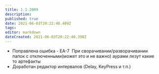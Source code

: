 ```yaml
---
title: 1.1.2009
description: 
published: true
date: 2021-06-03T20:22:40.409Z
tags: 
editor: markdown
dateCreated: 2021-06-03T20:22:40.398Z
---		
```

		
- Поправлена ошибка - EA-7 &nbsp;При сворачивании/разворачивании папок с отключенными(может это и не важно) аурами лезут какие то артефакты
- Доработан редактор интервалов (Delay, KeyPress и т.п.)
